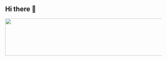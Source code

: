 ## Hi there 👋

<a href="https://github.com/devxb/gitanimals">
  <img
    src="https://render.gitanimals.org/lines/ddubi-dev?pet-id=646292055922032699"
    width="600"
    height="120"
  />
</a>
  
<!--
**ddubi-dev/ddubi-dev** is a ✨ _special_ ✨ repository because its `README.md` (this file) appears on your GitHub profile.

Here are some ideas to get you started:

- 🔭 I’m currently working on ...
- 🌱 I’m currently learning ...
- 👯 I’m looking to collaborate on ...
- 🤔 I’m looking for help with ...
- 💬 Ask me about ...
- 📫 How to reach me: ...
- 😄 Pronouns: ...
- ⚡ Fun fact: ...
-->
